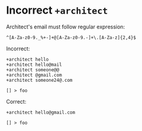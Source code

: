 # Incorrect `+architect`

Architect's email must follow regular expression:

```regexp
^[A-Za-z0-9._%+-]+@[A-Za-z0-9.-]+\.[A-Za-z]{2,4}$
```

Incorrect:

```eo
+architect hello
+architect hello@mail
+architect someone@@
+architect @gmail.com
+architect someone24@.com

[] > foo
```

Correct:

```eo
+architect hello@gmail.com

[] > foo
```

